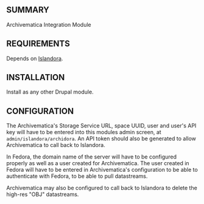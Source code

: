 SUMMARY
-------

Archivematica Integration Module

REQUIREMENTS
------------

Depends on [Islandora](http://github.com/Islandora/islandora).

INSTALLATION
------------

Install as any other Drupal module.

CONFIGURATION
-------------

The Archivematica's Storage Service URL, space UUID, user and user's API key
will have to be entered into this modules admin screen, at
`admin/islandora/archidora`. An API token should also be generated to allow
Archivematica to call back to Islandora.

In Fedora, the domain name of the server will have to be configured properly
as well as a user created for Archivematica. The user created in Fedora will
have to be entered in Archivematica's configuration to be able to authenticate
with Fedora, to be able to pull datastreams.

Archivematica may also be configured to call back to Islandora to delete the
high-res "OBJ" datastreams.
